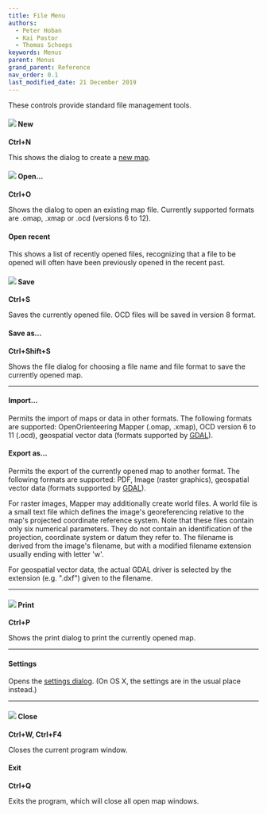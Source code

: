```yaml
---
title: File Menu
authors:
  - Peter Hoban
  - Kai Pastor
  - Thomas Schoeps
keywords: Menus
parent: Menus
grand_parent: Reference
nav_order: 0.1
last_modified_date: 21 December 2019
---
```


These controls provide standard file management tools.

#### ![ ](../mapper-images/new.png) New
**Ctrl+N**

This shows the dialog to create a [new map](new_map.md).


#### ![ ](../mapper-images/open.png) Open...
**Ctrl+O**

Shows the dialog to open an existing map file. Currently supported formats are .omap, .xmap or .ocd (versions 6 to 12).


#### Open recent

This shows a list of recently opened files, recognizing that a file to be opened will often have been previously opened in the recent past.


#### ![ ](../mapper-images/save.png) Save
**Ctrl+S**

Saves the currently opened file. OCD files will be saved in version 8 format.


#### Save as...
**Ctrl+Shift+S**

Shows the file dialog for choosing a file name and file format to save the currently opened map.


---

#### Import...

Permits the import of maps or data in other formats.
The following formats are supported:
OpenOrienteering Mapper (.omap, .xmap),
OCD version 6 to 11 (.ocd),
geospatial vector data (formats supported by [GDAL](gdal.md)).


#### Export as...

Permits the export of the currently opened map to another format.
The following formats are supported:
PDF,
Image (raster graphics),
geospatial vector data (formats supported by [GDAL](gdal.md)).

For raster images, Mapper may additionally create world files. A world file is a small text file which defines the image's georeferencing relative to the map's projected coordinate reference system. Note that these files contain only six numerical parameters. They do not contain an identification of the projection, coordinate system or datum they refer to. The filename is derived from the image's filename, but with a modified filename extension usually ending with letter 'w'.

For geospatial vector data, the actual GDAL driver is selected
by the extension (e.g. ".dxf") given to the filename.


---

#### ![ ](../mapper-images/print.png) Print
**Ctrl+P**

Shows the print dialog to print the currently opened map.


---

#### Settings

Opens the [settings dialog](settings.md). (On OS X, the settings are in the usual place instead.)


---

#### ![ ](../mapper-images/close.png) Close
**Ctrl+W, Ctrl+F4**

Closes the current program window.


#### Exit
**Ctrl+Q**

Exits the program, which will close all open map windows.


